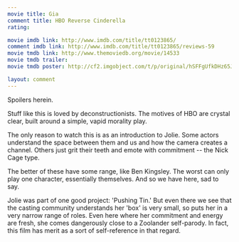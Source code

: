 ```yaml
---
movie title: Gia
comment title: HBO Reverse Cinderella
rating: 

movie imdb link: http://www.imdb.com/title/tt0123865/
comment imdb link: http://www.imdb.com/title/tt0123865/reviews-59
movie tmdb link: http://www.themoviedb.org/movie/14533
movie tmdb trailer: 
movie tmdb poster: http://cf2.imgobject.com/t/p/original/hSFFgUfkDHz65JPWk9a2p8qpsq7.jpg

layout: comment
---
```


Spoilers herein.

Stuff like this is loved by deconstructionists. The motives of HBO are crystal clear, built around a simple, vapid morality play.

The only reason to watch this is as an introduction to Jolie. Some actors understand the space between them and us and how the camera creates a channel. Others just grit their teeth and emote with commitment -- the Nick Cage type.

The better of these have some range, like Ben Kingsley. The worst can only play one character, essentially themselves. And so we have here, sad to say.

Jolie was part of one good project: 'Pushing Tin.' But even there we see that the casting community understands her 'box' is very small, so puts her in a very narrow range of roles. Even here where her commitment and energy are fresh, she comes dangerously close to a Zoolander self-parody. In fact, this film has merit as a sort of self-reference in that regard.